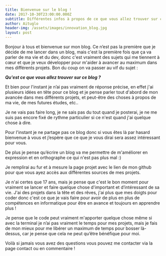 ```yaml
---
title: Bienvenue sur le blog !
date: 2017-10-30T23:00:00.000Z
subtitle: Différentes infos à propos de ce que vous allez trouver sur ce blog
author: Aituglo
header-img: /assets/images/innovation_blog.jpg
layout: post
---
```

Bonjour à tous et bienvenue sur mon blog. Ce n’est pas la première que je décide de me lancer dans un blog, mais c'est la première fois que ça va parler de ma vie et du dev, donc c'est vraiment des sujets qui me tiennent à cœur et que je veux développer pour m'aider à avancer au maximum dans mes différents projets. Bon du coup on va passer au vif du sujet :

_**Qu'est ce que vous allez trouver sur ce blog ?**_

Et bien pour l'instant je n’ai pas vraiment de réponse précise, en effet j'ai plusieurs idées en tête pour ce blog et je pense parler tout d'abord de mon avancée dans mes différents projets, et peut-être des choses à propos de ma vie, de mes futures études, etc..

Je ne vais pas faire long, je ne sais pas du tout quand je posterai, je ne me suis pas encore fixé de rythme particulier si ce n'est quand j'ai quelque chose à dire.

Pour l'instant je ne partage pas ce blog donc si vous êtes là par hasard bienvenue à vous et j’espère que ce que je vous dirai sera assez intéressant pour vous.

De plus je pense qu’écrire un blog va me permettre de m'améliorer en expression et en orthographe ce qui n'est pas plus mal :)

Je remplirai au fur et à mesure la page projet avec le lien de mon github pour que vous ayez accès aux différentes sources de mes projets.

Je n'ai certes que 17 ans, mais je pense que c'est le bon moment pour vraiment se lancer et faire quelque chose d'important et d’intéressant de sa vie. J'ai des projets dans la tête et des rêves, j'ai plus que mes doigts pour coder donc c'est ce que je vais faire pour avoir de plus en plus de compétences en informatique pour être en avance et toujours en apprendre plus !

Je pense que le code peut vraiment m'apporter quelque chose même si avec la terminal je n’ai pas vraiment le temps pour mes projets, mais je fais de mon mieux pour me libérer un maximum de temps pour bosser là-dessus, car je pense que cela ne peut qu’être bénéfique pour moi.

Voilà si jamais vous avez des questions vous pouvez me contacter via la page contact ou en commentaire !
